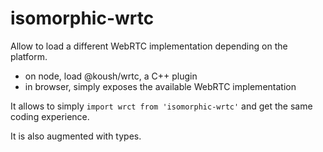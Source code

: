 # isomorphic-wrtc

Allow to load a different WebRTC implementation depending on the platform.

* on node, load @koush/wrtc, a C++ plugin
* in browser, simply exposes the available WebRTC implementation

It allows to simply `import wrct from 'isomorphic-wrtc'` and get the same coding experience.

It is also augmented with types.
